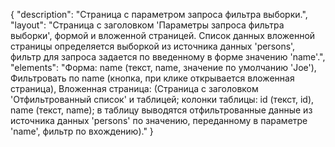 {
"description": "Страница с параметром запроса фильтра выборки.",
"layout": "Страница с заголовком 'Параметры запроса фильтра выборки', формой и вложенной страницей. Список данных вложенной страницы определяется выборкой из источника данных 'persons', фильтр для запроса задается по введенному в форме значению 'name'.",
"elements": "Форма: name (текст, name, значение по умолчанию 'Joe'), Фильтровать по name (кнопка, при клике открывается вложенная страница),
Вложенная страница: (Страница  с заголовком 'Отфильтрованный список' и таблицей; колонки таблицы: id (текст, id), name (текст, name); в таблицу выводятся отфильтрованные данные из источника данных 'persons' по значению, переданному в параметре 'name', фильтр по вхождению)."
}